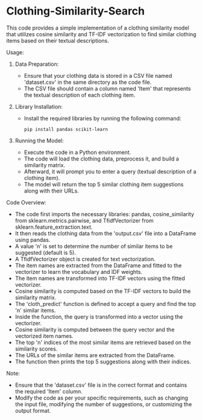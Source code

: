 # Clothing-Similarity-Search

This code provides a simple implementation of a clothing similarity model that utilizes cosine similarity and TF-IDF vectorization to find similar clothing items based on their textual descriptions.

Usage:
1. Data Preparation:
   - Ensure that your clothing data is stored in a CSV file named 'dataset.csv' in the same directory as the code file.
   - The CSV file should contain a column named 'Item' that represents the textual description of each clothing item.

2. Library Installation:
   - Install the required libraries by running the following command:
     ```
     pip install pandas scikit-learn
     ```

3. Running the Model:
   - Execute the code in a Python environment.
   - The code will load the clothing data, preprocess it, and build a similarity matrix.
   - Afterward, it will prompt you to enter a query (textual description of a clothing item).
   - The model will return the top 5 similar clothing item suggestions along with their URLs.

Code Overview:
- The code first imports the necessary libraries: pandas, cosine_similarity from sklearn.metrics.pairwise, and TfidfVectorizer from sklearn.feature_extraction.text.
- It then reads the clothing data from the 'output.csv' file into a DataFrame using pandas.
- A value 'n' is set to determine the number of similar items to be suggested (default is 5).
- A TfidfVectorizer object is created for text vectorization.
- The item names are extracted from the DataFrame and fitted to the vectorizer to learn the vocabulary and IDF weights.
- The item names are transformed into TF-IDF vectors using the fitted vectorizer.
- Cosine similarity is computed based on the TF-IDF vectors to build the similarity matrix.
- The 'cloth_predict' function is defined to accept a query and find the top 'n' similar items.
- Inside the function, the query is transformed into a vector using the vectorizer.
- Cosine similarity is computed between the query vector and the vectorized item names.
- The top 'n' indices of the most similar items are retrieved based on the similarity scores.
- The URLs of the similar items are extracted from the DataFrame.
- The function then prints the top 5 suggestions along with their indices.

Note:
- Ensure that the 'dataset.csv' file is in the correct format and contains the required 'Item' column.
- Modify the code as per your specific requirements, such as changing the input file, modifying the number of suggestions, or customizing the output format.
